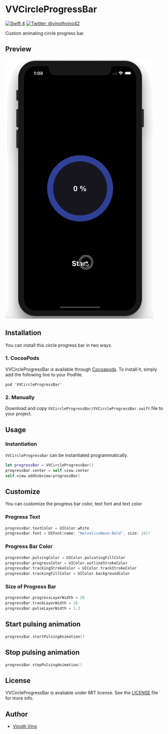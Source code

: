 # VVCircleProgressBar
[![Swift 4](https://img.shields.io/badge/Swift-4.0-orange.svg?style=flat)](https://swift.org)
[![Twitter: @vinothvino42](https://img.shields.io/badge/Contact-Twitter-blue.svg?style=flat)](https://twitter.com/vinothvino42)

Custom animating circle progress bar.

## Preview

![VVCircleProgressBarGif](vvcircleprogressbar.gif)

## Installation
You can install this circle progress bar in two ways.

### 1. CocoaPods
VVCircleProgressBar is available through [Cocoapods](https://cocoapods.org). To install it, simply add the following line to your Podfile.

```
pod 'VVCircleProgressBar'
```

### 2. Manually
Download and copy ```VVCircleProgressBar/VVCircleProgressBar.swift``` file to your project.

## Usage
### Instantiation

```VVCircleProgressBar``` can be instantiated programmatically.

```swift
let progressBar = VVCircleProgressBar()
progressBar.center = self.view.center
self.view.addSubview(progressBar)
```

## Customize

You can customize the progress bar color, text font and text color

### Progress Text

```swift
progressBar.textColor = UIColor.white
progressBar.font = UIFont(name: "HelveticaNeue-Bold", size: 24)!
```

### Progress Bar Color

```swift
progressBar.pulsingColor = UIColor.pulsatingFillColor
progressBar.progressColor = UIColor.outlineStrokeColor
progressBar.trackingStrokeColor = UIColor.trackStrokeColor
progressBar.trackingFillColor = UIColor.backgroundColor
```

### Size of Progress Bar

```swift
progressBar.progressLayerWidth = 20
progressBar.trackLayerWidth = 20
progressBar.pulseLayerWidth = 1.3
```

## Start pulsing animation

```swift
progressBar.startPulsingAnimation()
```

## Stop pulsing animation

```swift
progressBar.stopPulsingAnimation()
```

## License

VVCircleProgressBar is available under MIT license. See the [LICENSE](https://github.com/vinothvino42/VVCircleProgressBar/blob/master/LICENSE) file for more info.

## Author

* [Vinoth Vino](https://twitter.com/vinothvino42)

